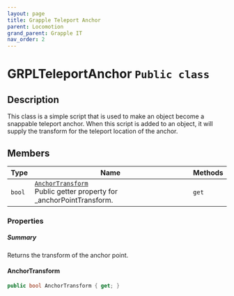 ```yaml
---
layout: page
title: Grapple Teleport Anchor
parent: Locomotion
grand_parent: Grapple IT
nav_order: 2
---
```


# GRPLTeleportAnchor `Public class`

## Description

This class is a simple script that is used to make an object become a snappable teleport anchor.
When this script is added to an object, it will supply the transform for the teleport location of the anchor.

## Members

| Type      | Name                                                                                                 | Methods    |
|-----------|------------------------------------------------------------------------------------------------------|------------|
| `bool`    | [`AnchorTransform`](#AnchorTransform)<br>Public getter property for _anchorPointTransform.           | `get`      |


### Properties
##### Summary

Returns the transform of the anchor point.

#### AnchorTransform

```csharp
public bool AnchorTransform { get; }
```